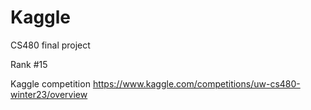 # Kaggle
CS480 final project

Rank #15

Kaggle competition
https://www.kaggle.com/competitions/uw-cs480-winter23/overview
